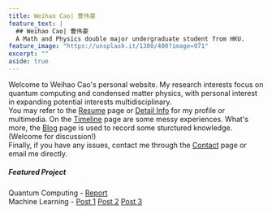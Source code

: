 ```yaml
---
title: Weihao Cao| 曹伟豪
feature_text: |
  ## Weihao Cao| 曹伟豪  
  A Math and Physics double major undergraduate student from HKU.
feature_image: "https://unsplash.it/1300/400?image=971"
excerpt: ""
aside: true
---
```


Welcome to Weihao Cao's personal website. My research interests focus on quantum computing and condensed matter physics, with personal interest in expanding potential interests multidisciplinary.   
You may refer to the [Resume](resume/) page or [Detail Info](https://cwhypt.wixsite.com/main) for my profile or multimedia. On the [Timeline](timeline/) page are some  messy experiences. What's more, the [Blog](blog/) page is used to record some sturctured knowledge.(Welcome for discussion!)   
Finally, if you have any issues, contact me through the [Contact](contact/) page or email me directly.

##### Featured Project

Quantum Computing - [Report](https://weihaocao.com/physics/2017/11/25/quantum-computing/)  
Machine Learning - [Post 1](https://weihaocao.com/computer/2017/08/30/conv-net-one/) [Post 2](https://weihaocao.com/computer/2017/08/31/conv-net-two/) [Post 3](https://weihaocao.com/computer/2017/10/01/conv-net-three/)  

